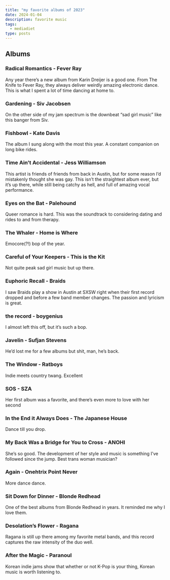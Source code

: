 ```yaml
---
title: "my favorite albums of 2023"
date: 2024-01-04
description: favorite music
tags:
  - mediadiet
type: posts
---
```


## Albums

### Radical Romantics - Fever Ray

Any year there’s a new album from Karin Dreijer is a good one. From The Knife to Fever Ray, they always deliver weirdly amazing electronic dance. This is what I spent a lot of time dancing at home to. 

### Gardening - Siv Jacobsen

On the other side of my jam spectrum is the downbeat “sad girl music” like this banger from Siv.

### Fishbowl - Kate Davis

The album I sung along with the most this year.  A constant companion on long bike rides.

### Time Ain’t Accidental - Jess Williamson

This artist is friends of friends from back in Austin, but for some reason I’d mistakenly thought she was gay. This isn’t the straightest album ever, but it’s up there, while still being catchy as hell, and full of amazing vocal performance.

### Eyes on the Bat - Palehound

Queer romance is hard. This was the soundtrack to considering dating and rides to and from therapy.

### The Whaler - Home is Where

Emocore(?!) bop of the year.

### Careful of Your Keepers - This is the Kit

Not quite peak sad girl music but up there.

### Euphoric Recall - Braids

I saw Braids play a show in Austin at SXSW right when their first record dropped and before a few band member changes. The passion and lyricism is great.

### the record - boygenius

I almost left this off, but it’s such a bop.

### Javelin - Sufjan Stevens

He’d lost me for a few albums but shit, man, he’s back.

### The Window - Ratboys

Indie meets country twang. Excellent

### SOS - SZA

Her first album was a favorite, and there’s even more to love with her second

### In the End it Always Does - The Japanese House

Dance till you drop.

### My Back Was a Bridge for You to Cross - ANOHI

She’s so good. The development of her style and music is something I’ve followed since the jump. Best trans woman musician?

### Again - Onehtrix Point Never

More dance dance.

### Sit Down for Dinner - Blonde Redhead

One of the best albums from Blonde Redhead in years. It reminded me why I love them.

### Desolation’s Flower - Ragana

Ragana is still up there among my favorite metal bands, and this record captures the raw intensity of the duo well.

### After the Magic - Paranoul

Korean indie jams show that whether or not K-Pop is your thing, Korean music is worth listening to.

